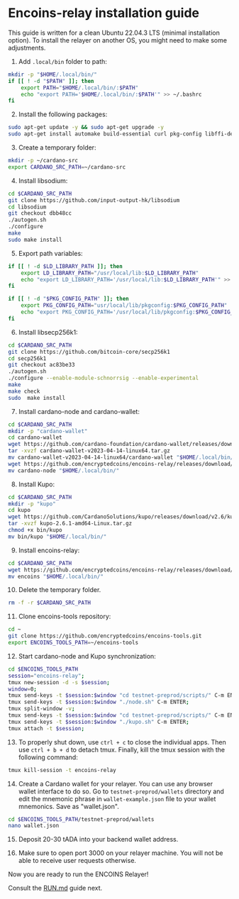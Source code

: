# Encoins-relay installation guide

This guide is written for a clean Ubuntu 22.04.3 LTS (minimal installation option). To install the relayer on another OS, you might need to make some adjustments.

1. Add ```.local/bin``` folder to path:

```bash
mkdir -p "$HOME/.local/bin/"
if [[ ! -d "$PATH" ]]; then
    export PATH="$HOME/.local/bin/:$PATH"
    echo "export PATH='$HOME/.local/bin/:$PATH'" >> ~/.bashrc
fi
```

2. Install the following packages:

```bash
sudo apt-get update -y && sudo apt-get upgrade -y
sudo apt-get install automake build-essential curl pkg-config libffi-dev libgmp-dev libssl-dev libtinfo-dev libsystemd-dev zlib1g-dev make g++ tmux git jq wget libtool autoconf libpq-dev -y
```

3. Create a temporary folder:

```bash
mkdir -p ~/cardano-src
export CARDANO_SRC_PATH=~/cardano-src
```

4. Install libsodium:

```bash
cd $CARDANO_SRC_PATH
git clone https://github.com/input-output-hk/libsodium
cd libsodium
git checkout dbb48cc
./autogen.sh
./configure
make
sudo make install
```

5. Export path variables:

```bash
if [[ ! -d $LD_LIBRARY_PATH ]]; then
    export LD_LIBRARY_PATH="/usr/local/lib:$LD_LIBRARY_PATH"
    echo "export LD_LIBRARY_PATH='/usr/local/lib:$LD_LIBRARY_PATH'" >> ~/.bashrc
fi

if [[ ! -d "$PKG_CONFIG_PATH" ]]; then
    export PKG_CONFIG_PATH="usr/local/lib/pkgconfig:$PKG_CONFIG_PATH"
    echo "export PKG_CONFIG_PATH='/usr/local/lib/pkgconfig:$PKG_CONFIG_PATH'" >> ~/.bashrc
fi
```

6. Install libsecp256k1:

```bash
cd $CARDANO_SRC_PATH
git clone https://github.com/bitcoin-core/secp256k1
cd secp256k1
git checkout ac83be33
./autogen.sh
./configure --enable-module-schnorrsig --enable-experimental
make
make check
sudo  make install
```

7. Install cardano-node and cardano-wallet:

```bash
cd $CARDANO_SRC_PATH
mkdir -p "cardano-wallet"
cd cardano-wallet
wget https://github.com/cardano-foundation/cardano-wallet/releases/download/v2023-04-14/cardano-wallet-v2023-04-14-linux64.tar.gz
tar -xvzf cardano-wallet-v2023-04-14-linux64.tar.gz
mv cardano-wallet-v2023-04-14-linux64/cardano-wallet "$HOME/.local/bin/"
wget https://github.com/encryptedcoins/encoins-relay/releases/download/v1/cardano-node
mv cardano-node "$HOME/.local/bin/"
```

8. Install Kupo:

```bash
cd $CARDANO_SRC_PATH
mkdir -p "kupo"
cd kupo
wget https://github.com/CardanoSolutions/kupo/releases/download/v2.6/kupo-2.6.1-amd64-Linux.tar.gz
tar -xvzf kupo-2.6.1-amd64-Linux.tar.gz
chmod +x bin/kupo
mv bin/kupo "$HOME/.local/bin/"
```

9. Install encoins-relay:

```bash
cd $CARDANO_SRC_PATH
wget https://github.com/encryptedcoins/encoins-relay/releases/download/v1.2.0/encoins
mv encoins "$HOME/.local/bin/"
```

10. Delete the temporary folder.

```bash
rm -f -r $CARDANO_SRC_PATH
```

11. Clone encoins-tools repository:
```bash
cd ~
git clone https://github.com/encryptedcoins/encoins-tools.git
export ENCOINS_TOOLS_PATH=~/encoins-tools
```

12. Start cardano-node and Kupo synchronization:
```bash
cd $ENCOINS_TOOLS_PATH
session="encoins-relay";
tmux new-session -d -s $session;
window=0;
tmux send-keys -t $session:$window "cd testnet-preprod/scripts/" C-m ENTER;
tmux send-keys -t $session:$window "./node.sh" C-m ENTER;
tmux split-window -v;
tmux send-keys -t $session:$window "cd testnet-preprod/scripts/" C-m ENTER;
tmux send-keys -t $session:$window "./kupo.sh" C-m ENTER;
tmux attach -t $session;
```

13. To properly shut down, use ```ctrl + c``` to close the individual apps. Then use ```ctrl + b + d``` to detach tmux. Finally, kill the tmux session with the following command:
```bash
tmux kill-session -t encoins-relay
```

14. Create a Cardano wallet for your relayer. You can use any browser wallet interface to do so. Go to ```testnet-preprod/wallets``` directory and edit the mnemonic phrase in ```wallet-example.json``` file to your wallet mnemonics. Save as "wallet.json".
```bash 
cd $ENCOINS_TOOLS_PATH/testnet-preprod/wallets
nano wallet.json
```

15. Deposit 20-30 tADA into your backend wallet address.

16. Make sure to open port 3000 on your relayer machine. You will not be able to receive user requests otherwise.

Now you are ready to run the ENCOINS Relayer!

Consult the [RUN.md](https://github.com/encryptedcoins/encoins-tools/blob/main/RUN.md) guide next.

